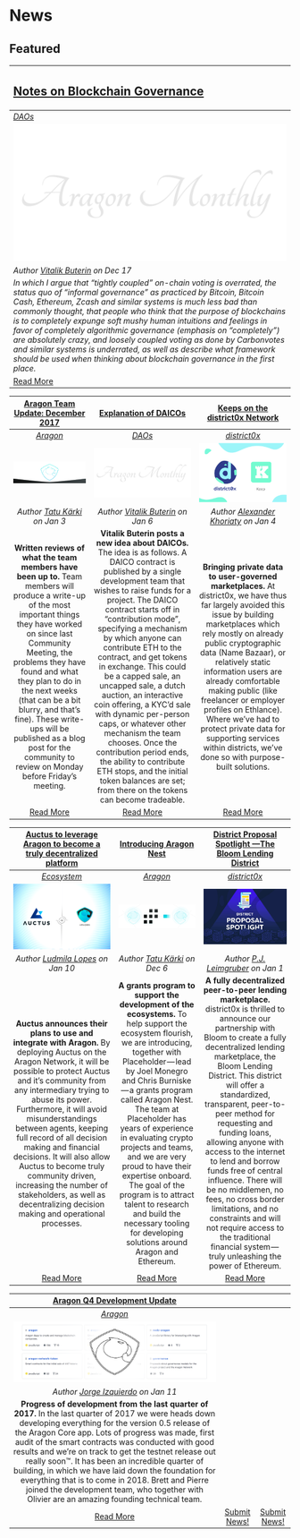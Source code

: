 # News

## **Featured**
[<h2>Notes on Blockchain Governance</h2>](http://vitalik.ca/general/2017/12/17/voting.html) |
:-----------|
[_DAOs_](daos.md) |
![](../images/monthly_no_image.png) |
_Author [Vitalik Buterin](http://vitalik.ca/) on Dec 17_ |
_In which I argue that “tightly coupled” on-chain voting is overrated, the status quo of “informal governance” as practiced by Bitcoin, Bitcoin Cash, Ethereum, Zcash and similar systems is much less bad than commonly thought, that people who think that the purpose of blockchains is to completely expunge soft mushy human intuitions and feelings in favor of completely algorithmic governance (emphasis on “completely”) are absolutely crazy, and loosely coupled voting as done by Carbonvotes and similar systems is underrated, as well as describe what framework should be used when thinking about blockchain governance in the first place._ |
[Read More](http://vitalik.ca/general/2017/12/17/voting.html) |

[**Aragon Team Update: December 2017**](https://blog.aragon.one/aragon-team-update-december-2017-cf076d3a46a3) | [**Explanation of DAICOs**](https://ethresear.ch/t/explanation-of-daicos/465) | [**Keeps on the district0x Network**](https://blog.district0x.io/keeps-on-the-district0x-network-b36619011792) |
:-----------:|:-----------:|:-----------:|
[_Aragon_](aragon.md) | [_DAOs_](daos.md) | [_district0x_](district0x.md) |
[<img src="images/aragon_december_team_update.png">](https://blog.aragon.one/aragon-team-update-december-2017-cf076d3a46a3) | ![](../images/monthly_no_image.png) | [<img src="images/district0x_keep.png">](https://blog.district0x.io/keeps-on-the-district0x-network-b36619011792) |
_Author [Tatu Kärki](https://blog.aragon.one/@Smokyish) on Jan 3_ | _Author [Vitalik Buterin](http://vitalik.ca/) on Jan 6_ | _Author [Alexander Khoriaty](https://blog.district0x.io/@alexander.k) on Jan 4_ |
**Written reviews of what the team members have been up to.** Team members will produce a write-up of the most important things they have worked on since last Community Meeting, the problems they have found and what they plan to do in the next weeks (that can be a bit blurry, and that’s fine). These write-ups will be published as a blog post for the community to review on Monday before Friday’s meeting. | **Vitalik Buterin posts a new idea about DAICOs.** The idea is as follows. A DAICO contract is published by a single development team that wishes to raise funds for a project. The DAICO contract starts off in “contribution mode”, specifying a mechanism by which anyone can contribute ETH to the contract, and get tokens in exchange. This could be a capped sale, an uncapped sale, a dutch auction, an interactive coin offering, a KYC’d sale with dynamic per-person caps, or whatever other mechanism the team chooses. Once the contribution period ends, the ability to contribute ETH stops, and the initial token balances are set; from there on the tokens can become tradeable. | **Bringing private data to user-governed marketplaces.** At district0x, we have thus far largely avoided this issue by building marketplaces which rely mostly on already public cryptographic data (Name Bazaar), or relatively static information users are already comfortable making public (like freelancer or employer profiles on Ethlance). Where we’ve had to protect private data for supporting services within districts, we’ve done so with purpose-built solutions. |
[Read More](https://blog.aragon.one/aragon-team-update-december-2017-cf076d3a46a3) | [Read More](https://ethresear.ch/t/explanation-of-daicos/465) | [Read More](https://blog.district0x.io/keeps-on-the-district0x-network-b36619011792) |

[**Auctus to leverage Aragon to become a truly decentralized platform**](https://blog.auctus.org/auctus-collaborating-with-aragon-to-become-a-truly-decentralized-platform-2fd6b4d1178c) | [**Introducing Aragon Nest**](https://blog.aragon.one/introducing-aragon-nest-1aa8c91c0566) | [**District Proposal Spotlight —The Bloom Lending District**](https://blog.district0x.io/district-proposal-spotlight-the-bloom-lending-district-2448a20a4470) |
:-----------:|:-----------:|:-----------:|
[_Ecosystem_](ecosystem.md) | [_Aragon_](aragon.md) | [_district0x_](district0x.md) |
[<img src="images/auctus_aragon.png">](https://blog.auctus.org/auctus-collaborating-with-aragon-to-become-a-truly-decentralized-platform-2fd6b4d1178c) | [<img src="images/aragon_nest.png">](https://blog.aragon.one/introducing-aragon-nest-1aa8c91c0566) | [<img src="images/district0x_spotlight_bloom.jpeg">](https://blog.district0x.io/district-proposal-spotlight-the-bloom-lending-district-2448a20a4470) |
_Author [Ludmila Lopes](https://blog.auctus.org/@ludmila.omlopes) on Jan 10_ | _Author [Tatu Kärki](https://twitter.com/@smokyish) on Dec 6_ | _Author [P.J. Leimgruber](https://blog.district0x.io/@misterpeej) on Jan 1_ |
**Auctus announces their plans to use and integrate with Aragon.** By deploying Auctus on the Aragon Network, it will be possible to protect Auctus and it’s community from any intermediary trying to abuse its power. Furthermore, it will avoid misunderstandings between agents, keeping full record of all decision making and financial decisions. It will also allow Auctus to become truly community driven, increasing the number of stakeholders, as well as decentralizing decision making and operational processes. | **A grants program to support the development of the ecosystems.** To help support the ecosystem flourish, we are introducing, together with Placeholder — lead by Joel Monegro and Chris Burniske — a grants program called Aragon Nest. The team at Placeholder has years of experience in evaluating crypto projects and teams, and we are very proud to have their expertise onboard. The goal of the program is to attract talent to research and build the necessary tooling for developing solutions around Aragon and Ethereum. | **A fully decentralized peer-to-peer lending marketplace.** district0x is thrilled to announce our partnership with Bloom to create a fully decentralized lending marketplace, the Bloom Lending District. This district will offer a standardized, transparent, peer-to-peer method for requesting and funding loans, allowing anyone with access to the internet to lend and borrow funds free of central influence. There will be no middlemen, no fees, no cross border limitations, and no constraints and will not require access to the traditional financial system — truly unleashing the power of Ethereum. |
[Read More](https://blog.auctus.org/auctus-collaborating-with-aragon-to-become-a-truly-decentralized-platform-2fd6b4d1178c) | [Read More](https://blog.aragon.one/introducing-aragon-nest-1aa8c91c0566) | [Read More](https://blog.district0x.io/district-proposal-spotlight-the-bloom-lending-district-2448a20a4470) |

[**Aragon Q4 Development Update**](https://blog.aragon.one/aragon-q4-development-update-32a21935333e) | | |
:-----------:|:-----------:|:-----------:|
[_Aragon_](aragon.md) | | |
[<img src="images/aragon_dev_update.png">](https://blog.aragon.one/aragon-q4-development-update-32a21935333e) | | |
_Author [Jorge Izquierdo](https://blog.aragon.one/@izqui9) on Jan 11_ | | |
**Progress of development from the last quarter of 2017.** In the last quarter of 2017 we were heads down developing everything for the version 0.5 release of the Aragon Core app. Lots of progress was made, first audit of the smart contracts was conducted with good results and we’re on track to get the testnet release out really soon™. It has been an incredible quarter of building, in which we have laid down the foundation for everything that is to come in 2018. Brett and Pierre joined the development team, who together with Olivier are an amazing founding technical team. | | |
[Read More](https://blog.aragon.one/aragon-q4-development-update-32a21935333e) | [Submit News!](../guides/guide_for_submitting_news.md) | [Submit News!](../guides/guide_for_submitting_news.md) |
